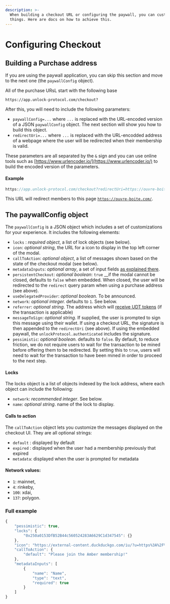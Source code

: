 ```yaml
---
description: >-
  When building a checkout URL or configuring the paywall, you can customize
  things. Here are docs on how to achieve this.
---
```


# Configuring Checkout

## Building a Purchase address 

If you are using the paywall application, you can skip this section and move to the next one \(the `paywallConfig` object\).

All of the purchase URsL start with the following base

```
https://app.unlock-protocol.com/checkout?
```

After this, you will need to include the following parameters:

* `paywallConfig=...` where `...` is replaced with the URL-encoded version of a JSON `paywallConfig` object. The next section will show you how to build this object. 
* `redirectUri=...` where `...` is replaced with the URL-encodded address of a webpage where the user will be redirected when their membership is valid. 

These parameters are all separated by the `&` sign and you can use online tools such as [https://www.urlencoder.io/](https://www.urlencoder.io/) to build the encoded version of the parameters.

#### Example

```javascript
https://app.unlock-protocol.com/checkout?redirectUri=https://ouvre-boite.com&paywallConfig=%7B%22locks%22%3A%7B%220x15F67811Beb43aCE162693fe1415916F87B8C5C2%22%3A%7B%22network%22%3A137%7D%7D%2C%22persistentCheckout%22%3Atrue%2C%22icon%22%3A%22https%3A%2F%2Frinkeby.locksmith.unlock-protocol.com%2Flock%2F0x15F67811Beb43aCE162693fe1415916F87B8C5C2%2Ficon%22%7D
```

This URL will redirect members to this page [`https://ouvre-boite.com/`](https://ouvre-boite.com/). 

## The paywallConfig object

The `paywallConfig` is a JSON object which includes a set of customizations for your experience. It includes the following elements:

* `locks` : _required object_, a list of lock objects \(see below\).
* `icon`: _optional string_, the URL for a icon to display in the top left corner of the modal.
* `callToAction`: _optional object_, a list of messages shown based on the state of the checkout modal \(see below\).
* `metadataInputs`:  _optional array_, a set of input fields [as explained there](collecting-metadata.md).
* `persistentCheckout`: _optional boolean_: `true` __if the modal cannot be closed, defaults to `false` when embedded. When closed, the user will be redirected to the `redirect` query param when using a purchase address \(see above\).
* `useDelegatedProvider`: _optional boolean._  To be announced.
* `network`: _optional integer._ defaults to `1`.  See below.
* `referrer`: _optional string_. The address which will [receive UDT tokens](../../governance/the-unlock-token/) \(if the transaction is applicable\)
* `messageToSign`: _optional string_. If supplied, the user is prompted to sign this message using their wallet. If using a checkout URL, the signature is then appended to the `redirectUri` \(see above\). If using the embedded paywall, the `unlockProtocol.authenticated` includes the signature.
* `pessimistic`: _optional boolean._ defaults to `false`_._ By default, to reduce friction, we do not require users to wait for the transaction to be mined before offering them to be redirected. By setting this to `true`, users will need to wait for the transaction to have been mined in order to proceed to the next step. 

#### Locks

The locks object is a list of objects indexed by the lock address, where each object can include the following:

* `network`: _recommended integer_. See below.
* `name`: _optional string_. name of the lock to display.

#### Calls to action

The `callToAction` object lets you customize the messages displayed on the checkout UI. They are all optional strings:

* `default` : displayed by default
* `expired` : displayed when the user had a membership previously that expired
* `metadata`: displayed when the user is prompted for metadata

#### Network values:

* `1`: mainnet, 
* `4`: rinkeby, 
* `100`: xdai, 
* `137`: polygon.

### Full example

```javascript
{
    "pessimistic": true,
    "locks": {
        "0x250a0153DfB52B44c560524283A6629C1d347545": {}
    },
    "icon": "https://external-content.duckduckgo.com/iu/?u=https%3A%2F%2Ftse1.mm.bing.net%2Fth%3Fid%3DOIP.10UUFNA8oLdFdDpzt-Em_QHaHa%26pid%3DApi&f=1",
    "callToAction": {
        "default": "Please join the Amber membership!"
    },
    "metadataInputs": [
        {
            "name": "Name",
            "type": "text",
            "required": true
        }
    ]
}
```



